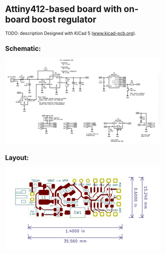 # Attiny412-based board with on-board boost regulator

TODO: description
Designed with KiCad 5 (www.kicad-pcb.org).

## Schematic:
![schematic](img/schematic.png)

## Layout:
![layout](img/pcb_layout.png)
